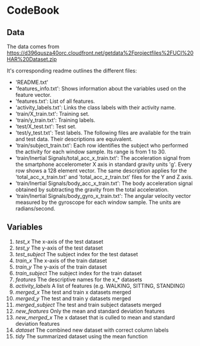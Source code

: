 # CodeBook

## Data
The data comes from https://d396qusza40orc.cloudfront.net/getdata%2Fprojectfiles%2FUCI%20HAR%20Dataset.zip

It's corresponding readme outlines the different files:
- 'README.txt'
- 'features_info.txt': Shows information about the variables used on the feature vector.
- 'features.txt': List of all features.
- 'activity_labels.txt': Links the class labels with their activity name.
- 'train/X_train.txt': Training set.
- 'train/y_train.txt': Training labels.
- 'test/X_test.txt': Test set.
- 'test/y_test.txt': Test labels.
The following files are available for the train and test data. Their descriptions are equivalent. 
- 'train/subject_train.txt': Each row identifies the subject who performed the activity for each window sample. Its range is from 1 to 30. 
- 'train/Inertial Signals/total_acc_x_train.txt': The acceleration signal from the smartphone accelerometer X axis in standard gravity units 'g'. Every row shows a 128 element vector. The same description applies for the 'total_acc_x_train.txt' and 'total_acc_z_train.txt' files for the Y and Z axis. 
- 'train/Inertial Signals/body_acc_x_train.txt': The body acceleration signal obtained by subtracting the gravity from the total acceleration. 
- 'train/Inertial Signals/body_gyro_x_train.txt': The angular velocity vector measured by the gyroscope for each window sample. The units are radians/second. 


## Variables
1. *test_x* The x-axis of the test dataset
2. *test_y* The y-axis of the test dataset
3. *test_subject* The subject index for the test dataset
4. *train_x* The x-axis of the train dataset
5. *train_y* The y-axis of the train dataset
6. *train_subject* The subject index for the train dataset
7. *features* The descriptive names for the x_* datasets
8. *activity_labels* A list of features (e.g. WALKING, SITTING, STANDING)
9. *merged_x* The test and train x datasets merged
10. *merged_y* The test and train y datasets merged
11. *merged_subject* The test and train subject datasets merged
12. *new_features* Only the mean and standard deviation features
13. *new_merged_x* The x dataset that is culled to mean and standard deviation features
14. *dataset* The combined new dataset with correct column labels
15. *tidy* The summarized dataset using the mean function
